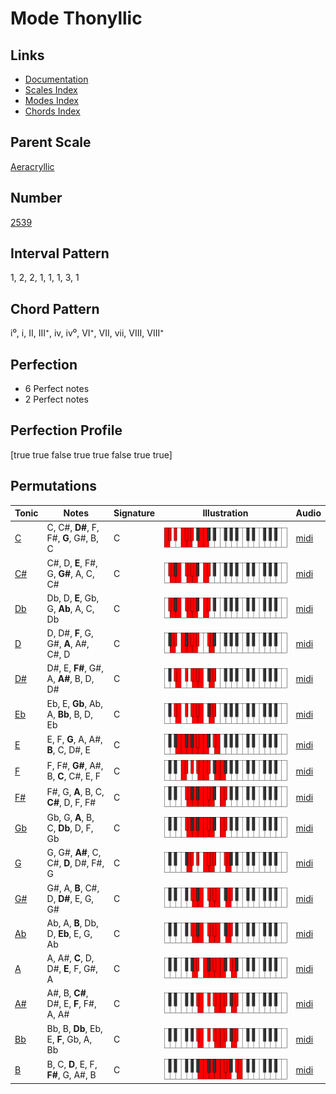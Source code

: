 # Mode Thonyllic

## Links

- [Documentation](index.md)
- [Scales Index](Scales.md)
- [Modes Index](Modes.md)
- [Chords Index](Chords.md)

## Parent Scale

[Aeracryllic](ScaleAeracryllic.md)

## Number

[2539](https://ianring.com/musictheory/scales/2539)

## Interval Pattern

1, 2, 2, 1, 1, 1, 3, 1

## Chord Pattern

i⁰, i, II, III⁺, iv, iv⁰, VI⁺, VII, vii, VIII, VIII⁺

## Perfection

- 6 Perfect notes
- 2 Perfect notes

## Perfection Profile

[true true false true true false true true]

## Permutations

| Tonic | Notes | Signature | Illustration | Audio |
|-------|-------|-----------|--------------|-------|
| [C](ModeCNaturalThonyllic.md) | C, C#, **D#**, F, F#, **G**, G#, B, C | C | ![CNaturalThonyllic](ModeCNaturalThonyllic.png) | [midi](https://github.com/edipermadi/music/blob/main/docs/ModeCNaturalThonyllic.mid?raw=true) |
| [C#](ModeCSharpThonyllic.md) | C#, D, **E**, F#, G, **G#**, A, C, C# | C | ![CSharpThonyllic](ModeCSharpThonyllic.png) | [midi](https://github.com/edipermadi/music/blob/main/docs/ModeCSharpThonyllic.mid?raw=true) |
| [Db](ModeDFlatThonyllic.md) | Db, D, **E**, Gb, G, **Ab**, A, C, Db | C | ![DFlatThonyllic](ModeDFlatThonyllic.png) | [midi](https://github.com/edipermadi/music/blob/main/docs/ModeDFlatThonyllic.mid?raw=true) |
| [D](ModeDNaturalThonyllic.md) | D, D#, **F**, G, G#, **A**, A#, C#, D | C | ![DNaturalThonyllic](ModeDNaturalThonyllic.png) | [midi](https://github.com/edipermadi/music/blob/main/docs/ModeDNaturalThonyllic.mid?raw=true) |
| [D#](ModeDSharpThonyllic.md) | D#, E, **F#**, G#, A, **A#**, B, D, D# | C | ![DSharpThonyllic](ModeDSharpThonyllic.png) | [midi](https://github.com/edipermadi/music/blob/main/docs/ModeDSharpThonyllic.mid?raw=true) |
| [Eb](ModeEFlatThonyllic.md) | Eb, E, **Gb**, Ab, A, **Bb**, B, D, Eb | C | ![EFlatThonyllic](ModeEFlatThonyllic.png) | [midi](https://github.com/edipermadi/music/blob/main/docs/ModeEFlatThonyllic.mid?raw=true) |
| [E](ModeENaturalThonyllic.md) | E, F, **G**, A, A#, **B**, C, D#, E | C | ![ENaturalThonyllic](ModeENaturalThonyllic.png) | [midi](https://github.com/edipermadi/music/blob/main/docs/ModeENaturalThonyllic.mid?raw=true) |
| [F](ModeFNaturalThonyllic.md) | F, F#, **G#**, A#, B, **C**, C#, E, F | C | ![FNaturalThonyllic](ModeFNaturalThonyllic.png) | [midi](https://github.com/edipermadi/music/blob/main/docs/ModeFNaturalThonyllic.mid?raw=true) |
| [F#](ModeFSharpThonyllic.md) | F#, G, **A**, B, C, **C#**, D, F, F# | C | ![FSharpThonyllic](ModeFSharpThonyllic.png) | [midi](https://github.com/edipermadi/music/blob/main/docs/ModeFSharpThonyllic.mid?raw=true) |
| [Gb](ModeGFlatThonyllic.md) | Gb, G, **A**, B, C, **Db**, D, F, Gb | C | ![GFlatThonyllic](ModeGFlatThonyllic.png) | [midi](https://github.com/edipermadi/music/blob/main/docs/ModeGFlatThonyllic.mid?raw=true) |
| [G](ModeGNaturalThonyllic.md) | G, G#, **A#**, C, C#, **D**, D#, F#, G | C | ![GNaturalThonyllic](ModeGNaturalThonyllic.png) | [midi](https://github.com/edipermadi/music/blob/main/docs/ModeGNaturalThonyllic.mid?raw=true) |
| [G#](ModeGSharpThonyllic.md) | G#, A, **B**, C#, D, **D#**, E, G, G# | C | ![GSharpThonyllic](ModeGSharpThonyllic.png) | [midi](https://github.com/edipermadi/music/blob/main/docs/ModeGSharpThonyllic.mid?raw=true) |
| [Ab](ModeAFlatThonyllic.md) | Ab, A, **B**, Db, D, **Eb**, E, G, Ab | C | ![AFlatThonyllic](ModeAFlatThonyllic.png) | [midi](https://github.com/edipermadi/music/blob/main/docs/ModeAFlatThonyllic.mid?raw=true) |
| [A](ModeANaturalThonyllic.md) | A, A#, **C**, D, D#, **E**, F, G#, A | C | ![ANaturalThonyllic](ModeANaturalThonyllic.png) | [midi](https://github.com/edipermadi/music/blob/main/docs/ModeANaturalThonyllic.mid?raw=true) |
| [A#](ModeASharpThonyllic.md) | A#, B, **C#**, D#, E, **F**, F#, A, A# | C | ![ASharpThonyllic](ModeASharpThonyllic.png) | [midi](https://github.com/edipermadi/music/blob/main/docs/ModeASharpThonyllic.mid?raw=true) |
| [Bb](ModeBFlatThonyllic.md) | Bb, B, **Db**, Eb, E, **F**, Gb, A, Bb | C | ![BFlatThonyllic](ModeBFlatThonyllic.png) | [midi](https://github.com/edipermadi/music/blob/main/docs/ModeBFlatThonyllic.mid?raw=true) |
| [B](ModeBNaturalThonyllic.md) | B, C, **D**, E, F, **F#**, G, A#, B | C | ![BNaturalThonyllic](ModeBNaturalThonyllic.png) | [midi](https://github.com/edipermadi/music/blob/main/docs/ModeBNaturalThonyllic.mid?raw=true) |
